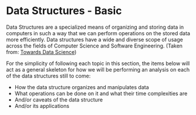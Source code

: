# Data Structures - Basic

Data Structures are a specialized means of organizing and storing data in computers in such a way that we can perform operations on the stored data more efficiently. Data structures have a wide and diverse scope of usage across the fields of Computer Science and Software Engineering. (Taken from: [Towards Data Science](https://towardsdatascience.com/8-common-data-structures-every-programmer-must-know-171acf6a1a42))

For the simplicity of following each topic in this section, the items below will act as a general skeleton for how we will be performing an analysis on each of the data structures still to come:

* How the data structure organizes and manipulates data
* What operations can be done on it and what their time complexities are
* And/or caveats of the data structure&#x20;
* And/or its applications

